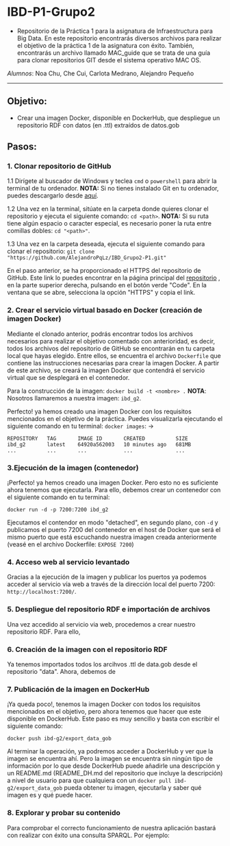 # IBD-P1-Grupo2

- Repositorio de la Práctica 1 para la asignatura de Infraestructura para Big Data. En este repositorio encontrarás diversos archivos para realizar el objetivo de la práctica 1 de la asignatura con éxito. También, encontrarás un archivo llamado MAC_guide que se trata de una guía para clonar repositorios GIT desde el sistema operativo MAC OS.

*Alumnos*: Noa Chu, Che Cui, Carlota Medrano, Alejandro Pequeño
****

## Objetivo:

- Crear una imagen Docker, disponible en DockerHub, que despliegue un repositorio RDF con datos (en .ttl) extraídos de datos.gob

## Pasos:

### 1. Clonar repositorio de GitHub

1.1 Dirígete al buscador de Windows y teclea `cmd` o `powershell` para abrir la terminal de tu ordenador.
    **NOTA:** Si no tienes instalado Git en tu ordenador, puedes descargarlo desde [aquí](https://git-scm.com/downloads).

1.2 Una vez en la terminal, sitúate en la carpeta donde quieres clonar el repositorio y ejecuta el siguiente comando: `cd <path>`.
    **NOTA:** Si su ruta tiene algún espacio o caracter especial, es necesario poner la ruta entre comillas dobles: `cd "<path>"`.

1.3 Una vez en la carpeta deseada, ejecuta el siguiente comando para clonar el repositorio:
`git clone "https://github.com/AlejandroPqLz/IBD_Grupo2-P1.git"`

En el paso anterior, se ha proporcionado el HTTPS del repositorio de GitHub. Este link lo puedes encontrar en la página principal del [repositorio](https://github.com/AlejandroPqLz/IBD_Grupo2-P1) , en la parte superior derecha, pulsando en el botón verde "Code". En la ventana que se abre, selecciona la opción "HTTPS" y copia el link. 


### 2. Crear el servicio virtual basado en Docker (creación de imagen Docker)

Mediante el clonado anterior, podrás encontrar todos los archivos necesarios para realizar el objetivo comentado con anterioridad, es decir, todos los archivos del repositorio de GitHub se encontrarán en tu carpeta local que hayas elegido. Entre ellos, se encuentra el archivo `Dockerfile` que contiene las instrucciones necesarias para crear la imagen Docker. A partir de este archivo, se creará la imagen Docker que contendrá el servicio virtual que se desplegará en el contenedor. 

Para la construcción de la imagen: `docker build -t <nombre> .` 
    **NOTA**: Nosotros llamaremos a nuestra imagen: `ibd_g2`.

Perfecto! ya hemos creado una imagen Docker con los requisitos mencionados en el objetivo de la práctica. Puedes visualizarla ejecutando el siguiente comando en tu terminal: `docker images`: ->

```
REPOSITORY   TAG       IMAGE ID       CREATED          SIZE
ibd_g2       latest    64920a562003   10 minutes ago   681MB
...          ...       ...            ...              ...
```

### 3.Ejecución de la imagen (contenedor)

¡Perfecto! ya hemos creado una imagen Docker. Pero esto no es suficiente ahora tenemos que ejecutarla. Para ello, debemos crear un contenedor con el siguiente comando en tu terminal:

`docker run -d -p 7200:7200 ibd_g2`

Ejecutamos el contendor en modo "detached", en segundo plano, con `-d` y publicamos el puerto 7200 del contenedor en el host de Docker que será el mismo puerto que está escuchando nuestra imagen creada anteriormente (veasé en el archivo Dockerfile: `EXPOSE 7200`)

### 4. Acceso web al servicio levantado

Gracias a la ejecución de la imagen y publicar los puertos ya podemos acceder al servicio vía web a través de la dirección local del puerto 7200: `http://localhost:7200/`.

### 5. Despliegue del repositorio RDF e importación de archivos

Una vez accedido al servicio via web, procedemos a crear nuestro repositorio RDF. Para ello, 

### 6. Creación de la imagen con el repositorio RDF

Ya tenemos importados todos los arcihvos .ttl de data.gob desde el repositorio "data". Ahora, debemos de

### 7. Publicación de la imagen en DockerHub

¡Ya queda poco!, tenemos la imagen Docker con todos los requisitos mencionados en el objetivo, pero ahora tenemos que hacer que este disponible en DockerHub. Este paso es muy sencillo y basta con escribir el siguiente comando: 

`docker push ibd-g2/export_data_gob`

Al terminar la operación, ya podremos acceder a DockerHub y ver que la imagen se encuentra ahí. Pero la imagen se encuentra sin ningún tipo de información por lo que desde DockerHub puede añadirle una descripción y un README.md (README_DH.md del repositorio que incluye la descripción) a nivel de usuario para que cualquiera con un `docker pull ibd-g2/export_data_gob` pueda obtener tu imagen, ejecutarla y saber qué imagen es y qué puede hacer.

### 8. Explorar y probar su contenido

Para comprobar el correcto funcionamiento de nuestra aplicación bastará con realizar con éxito una consulta SPARQL. Por ejemplo:

